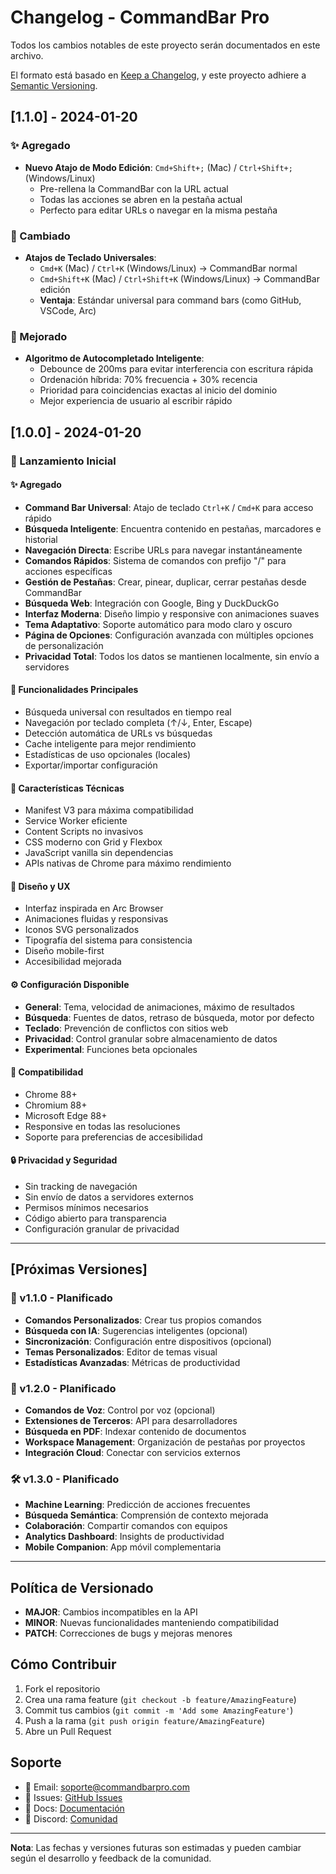 # Changelog - CommandBar Pro

Todos los cambios notables de este proyecto serán documentados en este archivo.

El formato está basado en [Keep a Changelog](https://keepachangelog.com/es-ES/1.0.0/),
y este proyecto adhiere a [Semantic Versioning](https://semver.org/spec/v2.0.0.html).

## [1.1.0] - 2024-01-20

### ✨ Agregado
- **Nuevo Atajo de Modo Edición**: `Cmd+Shift+;` (Mac) / `Ctrl+Shift+;` (Windows/Linux)
  - Pre-rellena la CommandBar con la URL actual
  - Todas las acciones se abren en la pestaña actual
  - Perfecto para editar URLs o navegar en la misma pestaña

### 🔧 Cambiado  
- **Atajos de Teclado Universales**:
  - `Cmd+K` (Mac) / `Ctrl+K` (Windows/Linux) → CommandBar normal
  - `Cmd+Shift+K` (Mac) / `Ctrl+Shift+K` (Windows/Linux) → CommandBar edición
  - **Ventaja**: Estándar universal para command bars (como GitHub, VSCode, Arc)

### 🚀 Mejorado
- **Algoritmo de Autocompletado Inteligente**:
  - Debounce de 200ms para evitar interferencia con escritura rápida
  - Ordenación híbrida: 70% frecuencia + 30% recencia
  - Prioridad para coincidencias exactas al inicio del dominio
  - Mejor experiencia de usuario al escribir rápido

## [1.0.0] - 2024-01-20

### 🎉 Lanzamiento Inicial

#### ✨ Agregado
- **Command Bar Universal**: Atajo de teclado `Ctrl+K` / `Cmd+K` para acceso rápido
- **Búsqueda Inteligente**: Encuentra contenido en pestañas, marcadores e historial
- **Navegación Directa**: Escribe URLs para navegar instantáneamente
- **Comandos Rápidos**: Sistema de comandos con prefijo "/" para acciones específicas
- **Gestión de Pestañas**: Crear, pinear, duplicar, cerrar pestañas desde CommandBar
- **Búsqueda Web**: Integración con Google, Bing y DuckDuckGo
- **Interfaz Moderna**: Diseño limpio y responsive con animaciones suaves
- **Tema Adaptativo**: Soporte automático para modo claro y oscuro
- **Página de Opciones**: Configuración avanzada con múltiples opciones de personalización
- **Privacidad Total**: Todos los datos se mantienen localmente, sin envío a servidores

#### 🎯 Funcionalidades Principales
- Búsqueda universal con resultados en tiempo real
- Navegación por teclado completa (↑/↓, Enter, Escape)
- Detección automática de URLs vs búsquedas
- Cache inteligente para mejor rendimiento
- Estadísticas de uso opcionales (locales)
- Exportar/importar configuración

#### 🔧 Características Técnicas
- Manifest V3 para máxima compatibilidad
- Service Worker eficiente
- Content Scripts no invasivos
- CSS moderno con Grid y Flexbox
- JavaScript vanilla sin dependencias
- APIs nativas de Chrome para máximo rendimiento

#### 🎨 Diseño y UX
- Interfaz inspirada en Arc Browser
- Animaciones fluidas y responsivas
- Iconos SVG personalizados
- Tipografía del sistema para consistencia
- Diseño mobile-first
- Accesibilidad mejorada

#### ⚙️ Configuración Disponible
- **General**: Tema, velocidad de animaciones, máximo de resultados
- **Búsqueda**: Fuentes de datos, retraso de búsqueda, motor por defecto
- **Teclado**: Prevención de conflictos con sitios web
- **Privacidad**: Control granular sobre almacenamiento de datos
- **Experimental**: Funciones beta opcionales

#### 📱 Compatibilidad
- Chrome 88+
- Chromium 88+
- Microsoft Edge 88+
- Responsive en todas las resoluciones
- Soporte para preferencias de accesibilidad

#### 🔒 Privacidad y Seguridad
- Sin tracking de navegación
- Sin envío de datos a servidores externos
- Permisos mínimos necesarios
- Código abierto para transparencia
- Configuración granular de privacidad

---

## [Próximas Versiones]

### 🚀 v1.1.0 - Planificado
- **Comandos Personalizados**: Crear tus propios comandos
- **Búsqueda con IA**: Sugerencias inteligentes (opcional)
- **Sincronización**: Configuración entre dispositivos (opcional)
- **Temas Personalizados**: Editor de temas visual
- **Estadísticas Avanzadas**: Métricas de productividad

### 🎯 v1.2.0 - Planificado
- **Comandos de Voz**: Control por voz (opcional)
- **Extensiones de Terceros**: API para desarrolladores
- **Búsqueda en PDF**: Indexar contenido de documentos
- **Workspace Management**: Organización de pestañas por proyectos
- **Integración Cloud**: Conectar con servicios externos

### 🛠️ v1.3.0 - Planificado
- **Machine Learning**: Predicción de acciones frecuentes
- **Búsqueda Semántica**: Comprensión de contexto mejorada
- **Colaboración**: Compartir comandos con equipos
- **Analytics Dashboard**: Insights de productividad
- **Mobile Companion**: App móvil complementaria

---

## Política de Versionado

- **MAJOR**: Cambios incompatibles en la API
- **MINOR**: Nuevas funcionalidades manteniendo compatibilidad
- **PATCH**: Correcciones de bugs y mejoras menores

## Cómo Contribuir

1. Fork el repositorio
2. Crea una rama feature (`git checkout -b feature/AmazingFeature`)
3. Commit tus cambios (`git commit -m 'Add some AmazingFeature'`)
4. Push a la rama (`git push origin feature/AmazingFeature`)
5. Abre un Pull Request

## Soporte

- 📧 Email: soporte@commandbarpro.com
- 🐛 Issues: [GitHub Issues](https://github.com/usuario/commandbar-pro/issues)
- 📖 Docs: [Documentación](https://github.com/usuario/commandbar-pro/wiki)
- 💬 Discord: [Comunidad](https://discord.gg/commandbarpro)

---

**Nota**: Las fechas y versiones futuras son estimadas y pueden cambiar según el desarrollo y feedback de la comunidad. 